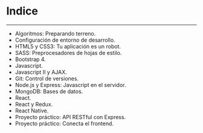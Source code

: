 # Indice
---
* Algoritmos: Preparando terreno.
* Configuración de entorno de desarrollo.
* HTML5 y CSS3: Tu aplicación es un robot.
* SASS: Preprocesadores de hojas de estilo.
* Bootstrap 4.
* Javascript.
* Javascript II y AJAX.
* Git: Control de versiones.
* Node.js y Express: Javascript en el servidor.
* MongoDB: Bases de datos.
* React.
* React y Redux.
* React Native.
* Proyecto práctico: API RESTful con Express.
* Proyecto práctico: Conecta el frontend.

